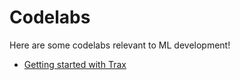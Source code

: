 
# Codelabs

Here are some codelabs relevant to ML development!

- <a href="/codelabs/basics/dev-trax-intro.html" target="_blank">Getting started with Trax</a>

